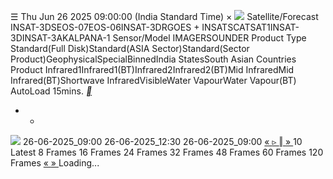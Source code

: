 ☰
Thu Jun 26 2025 09:00:00 (India Standard Time)
×
![](https://mosdac.gov.in/gallery/icons/mgallery.png)
Satellite/Forecast INSAT-3DSEOS-07EOS-06INSAT-3DRGOES + INSATSCATSAT1INSAT-3DINSAT-3AKALPANA-1
Sensor/Model IMAGERSOUNDER
Product Type Standard(Full Disk)Standard(ASIA Sector)Standard(Sector Product)GeophysicalSpecialBinnedIndia StatesSouth Asian Countries
Product Infrared1Infrared1(BT)Infrared2Infrared2(BT)Mid InfraredMid Infrared(BT)Shortwave InfraredVisibleWater VapourWater Vapour(BT)
AutoLoad 15mins.
[ __ ](https://mosdac.gov.in/gallery/index.html?&amp;prod=3SIMG_*_L1B_STD_IR1_V*.jpg)
+ -
![](https://mosdac.gov.in/look/3S_IMG/preview/2025/26JUN/3SIMG_26JUN2025_0330_L1B_STD_IR1_V01R00.jpg)
26-06-2025_09:00 26-06-2025_12:30 26-06-2025_09:00
[ « ](https://mosdac.gov.in/gallery/index.html?&amp;prod=3SIMG_*_L1B_STD_IR1_V*.jpg) [ ▹ ](https://mosdac.gov.in/gallery/index.html?&amp;prod=3SIMG_*_L1B_STD_IR1_V*.jpg) [ ‖ ](https://mosdac.gov.in/gallery/index.html?&amp;prod=3SIMG_*_L1B_STD_IR1_V*.jpg) [ » ](https://mosdac.gov.in/gallery/index.html?&amp;prod=3SIMG_*_L1B_STD_IR1_V*.jpg)
10
Latest 8 Frames 16 Frames 24 Frames 32 Frames 48 Frames 60 Frames 120 Frames
[ « ](https://mosdac.gov.in/gallery/index.html?&amp;prod=3SIMG_*_L1B_STD_IR1_V*.jpg) [ » ](https://mosdac.gov.in/gallery/index.html?&amp;prod=3SIMG_*_L1B_STD_IR1_V*.jpg)
Loading... 
